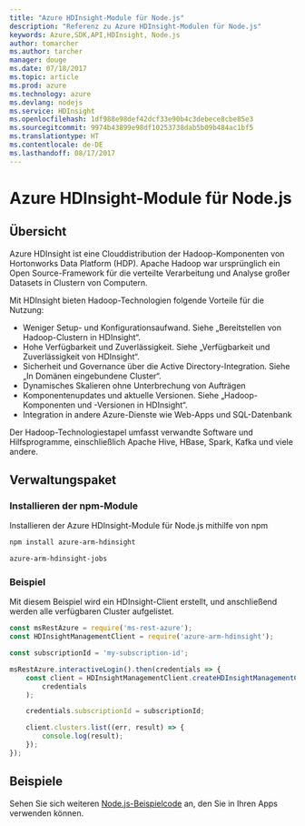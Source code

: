 ```yaml
---
title: "Azure HDInsight-Module für Node.js"
description: "Referenz zu Azure HDInsight-Modulen für Node.js"
keywords: Azure,SDK,API,HDInsight, Node.js
author: tomarcher
ms.author: tarcher
manager: douge
ms.date: 07/18/2017
ms.topic: article
ms.prod: azure
ms.technology: azure
ms.devlang: nodejs
ms.service: HDInsight
ms.openlocfilehash: 1df988e98def42dcf33e90b4c3debece8cbe85e3
ms.sourcegitcommit: 9974b43899e98df10253738dab5b09b484ac1bf5
ms.translationtype: HT
ms.contentlocale: de-DE
ms.lasthandoff: 08/17/2017
---
```

# <a name="azure-hdinsight-modules-for-nodejs"></a>Azure HDInsight-Module für Node.js

## <a name="overview"></a>Übersicht

Azure HDInsight ist eine Clouddistribution der Hadoop-Komponenten von Hortonworks Data Platform (HDP). Apache Hadoop war ursprünglich ein Open Source-Framework für die verteilte Verarbeitung und Analyse großer Datasets in Clustern von Computern.

Mit HDInsight bieten Hadoop-Technologien folgende Vorteile für die Nutzung:
- Weniger Setup- und Konfigurationsaufwand. Siehe „Bereitstellen von Hadoop-Clustern in HDInsight“.
- Hohe Verfügbarkeit und Zuverlässigkeit. Siehe „Verfügbarkeit und Zuverlässigkeit von HDInsight“.
- Sicherheit und Governance über die Active Directory-Integration. Siehe „In Domänen eingebundene Cluster“.
- Dynamisches Skalieren ohne Unterbrechung von Aufträgen
- Komponentenupdates und aktuelle Versionen. Siehe „Hadoop-Komponenten und -Versionen in HDInsight“.
- Integration in andere Azure-Dienste wie Web-Apps und SQL-Datenbank

Der Hadoop-Technologiestapel umfasst verwandte Software und Hilfsprogramme, einschließlich Apache Hive, HBase, Spark, Kafka und viele andere. 

## <a name="management-package"></a>Verwaltungspaket

### <a name="install-the-npm-modules"></a>Installieren der npm-Module

Installieren der Azure HDInsight-Module für Node.js mithilfe von npm

```bash
npm install azure-arm-hdinsight
```

```bash
azure-arm-hdinsight-jobs
```

### <a name="example"></a>Beispiel 

Mit diesem Beispiel wird ein HDInsight-Client erstellt, und anschließend werden alle verfügbaren Cluster aufgelistet. 

```javascript
const msRestAzure = require('ms-rest-azure');
const HDInsightManagementClient = require('azure-arm-hdinsight');

const subscriptionId = 'my-subscription-id';

msRestAzure.interactiveLogin().then(credentials => {
    const client = HDInsightManagementClient.createHDInsightManagementClient(
        credentials
    );

    credentials.subscriptionId = subscriptionId;

    client.clusters.list((err, result) => {
        console.log(result);
    });
});
```

## <a name="samples"></a>Beispiele

Sehen Sie sich weiteren [Node.js-Beispielcode](https://azure.microsoft.com/resources/samples/?platform=nodejs) an, den Sie in Ihren Apps verwenden können.
